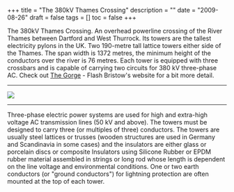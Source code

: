 +++
title = "The 380kV Thames Crossing"
description = ""
date = "2009-08-26"
draft = false
tags = []
toc = false
+++

The 380kV Thames Crossing. An overhead powerline crossing of the River Thames between Dartford and West Thurrock. Its towers are the tallest electricity pylons in the UK. Two 190-metre tall lattice towers either side of the Thames. The span width is 1372 metres, the minimum height of the conductors over the river is 76 metres. Each tower is equipped with three crossbars and is capable of carrying two circuits for 380 kV three-phase AC. Check out [The Gorge](https://www.gorge.org/images/thames/) - Flash Bristow's website for a bit more detail. 

---
<img style="display:block;margin:auto" src="https://i.ibb.co/ZRb3fgq6/380kv-Thames-Pylons.png">

---

Three-phase electric power systems are used for high and extra-high voltage AC transmission lines (50 kV and above). The towers must be designed to carry three (or multiples of three) conductors. The towers are usually steel lattices or trusses (wooden structures are used in Germany and Scandinavia in some cases) and the insulators are either glass or porcelain discs or composite Insulators using Silicone Rubber or EPDM rubber material assembled in strings or long rod whose length is dependent on the line voltage and environmental conditions. One or two earth conductors (or "ground conductors") for lightning protection are often mounted at the top of each tower.